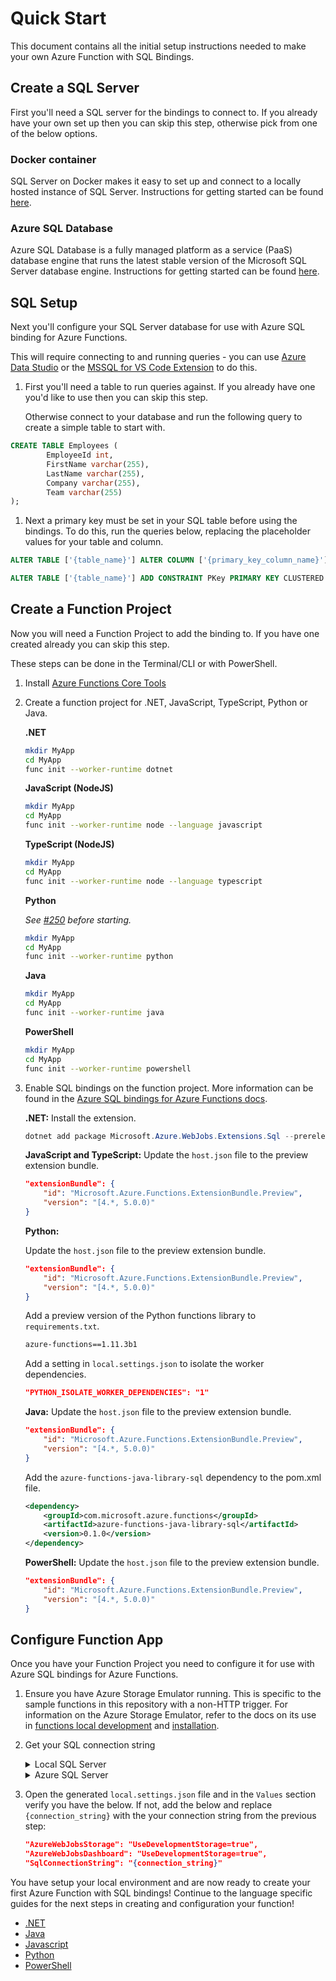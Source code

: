 # Quick Start

This document contains all the initial setup instructions needed to make your own Azure Function with SQL Bindings.

## Create a SQL Server

First you'll need a SQL server for the bindings to connect to. If you already have your own set up then you can skip this step, otherwise pick from one of the below options.

### Docker container

SQL Server on Docker makes it easy to set up and connect to a locally hosted instance of SQL Server. Instructions for getting started can be found [here](https://docs.microsoft.com/sql/linux/sql-server-linux-docker-container-deployment).

### Azure SQL Database

Azure SQL Database is a fully managed platform as a service (PaaS) database engine that runs the latest stable version of the Microsoft SQL Server database engine. Instructions for getting started can be found [here](https://docs.microsoft.com/azure/azure-sql/database/single-database-create-quickstart).

## SQL Setup

Next you'll configure your SQL Server database for use with Azure SQL binding for Azure Functions.

This will require connecting to and running queries - you can use [Azure Data Studio](https://docs.microsoft.com/sql/azure-data-studio/download-azure-data-studio) or the [MSSQL for VS Code Extension](https://docs.microsoft.com/sql/tools/visual-studio-code/sql-server-develop-use-vscode) to do this.

1. First you'll need a table to run queries against. If you already have one you'd like to use then you can skip this step.

    Otherwise connect to your database and run the following query to create a simple table to start with.

```sql
CREATE TABLE Employees (
        EmployeeId int,
        FirstName varchar(255),
        LastName varchar(255),
        Company varchar(255),
        Team varchar(255)
);
```

1. Next a primary key must be set in your SQL table before using the bindings. To do this, run the queries below, replacing the placeholder values for your table and column.

```sql
ALTER TABLE ['{table_name}'] ALTER COLUMN ['{primary_key_column_name}'] int NOT NULL

ALTER TABLE ['{table_name}'] ADD CONSTRAINT PKey PRIMARY KEY CLUSTERED (['{primary_key_column_name}']);
```

## Create a Function Project

Now you will need a Function Project to add the binding to. If you have one created already you can skip this step.

These steps can be done in the Terminal/CLI or with PowerShell.

1. Install [Azure Functions Core Tools](https://docs.microsoft.com/azure/azure-functions/functions-run-local)

2. Create a function project for .NET, JavaScript, TypeScript, Python or Java.

    **.NET**

    ```bash
    mkdir MyApp
    cd MyApp
    func init --worker-runtime dotnet
    ```

    **JavaScript (NodeJS)**

    ```bash
    mkdir MyApp
    cd MyApp
    func init --worker-runtime node --language javascript
    ```

    **TypeScript (NodeJS)**

    ```bash
    mkdir MyApp
    cd MyApp
    func init --worker-runtime node --language typescript
    ```

    **Python**

    *See [#250](https://github.com/Azure/azure-functions-sql-extension/issues/250) before starting.*

    ```bash
    mkdir MyApp
    cd MyApp
    func init --worker-runtime python
    ```

    **Java**

    ```bash
    mkdir MyApp
    cd MyApp
    func init --worker-runtime java
    ```

    **PowerShell**

    ```bash
    mkdir MyApp
    cd MyApp
    func init --worker-runtime powershell
    ```

3. Enable SQL bindings on the function project. More information can be found in the [Azure SQL bindings for Azure Functions docs](https://aka.ms/sqlbindings).

    **.NET:** Install the extension.

    ```powershell
    dotnet add package Microsoft.Azure.WebJobs.Extensions.Sql --prerelease
    ```

    **JavaScript and TypeScript:** Update the `host.json` file to the preview extension bundle.

    ```json
    "extensionBundle": {
        "id": "Microsoft.Azure.Functions.ExtensionBundle.Preview",
        "version": "[4.*, 5.0.0)"
    }
    ```

    **Python:**

    Update the `host.json` file to the preview extension bundle.

    ```json
    "extensionBundle": {
        "id": "Microsoft.Azure.Functions.ExtensionBundle.Preview",
        "version": "[4.*, 5.0.0)"
    }
    ```

    Add a preview version of the Python functions library to `requirements.txt`.

    ```txt
    azure-functions==1.11.3b1
    ```

    Add a setting in `local.settings.json` to isolate the worker dependencies.

    ```json
    "PYTHON_ISOLATE_WORKER_DEPENDENCIES": "1"
    ```

    **Java:**
    Update the `host.json` file to the preview extension bundle.

    ```json
    "extensionBundle": {
        "id": "Microsoft.Azure.Functions.ExtensionBundle.Preview",
        "version": "[4.*, 5.0.0)"
    }
    ```

    Add the `azure-functions-java-library-sql` dependency to the pom.xml file.

    ```xml
    <dependency>
        <groupId>com.microsoft.azure.functions</groupId>
        <artifactId>azure-functions-java-library-sql</artifactId>
        <version>0.1.0</version>
    </dependency>
    ```

     **PowerShell:**
    Update the `host.json` file to the preview extension bundle.

    ```json
    "extensionBundle": {
        "id": "Microsoft.Azure.Functions.ExtensionBundle.Preview",
        "version": "[4.*, 5.0.0)"
    }
    ```

## Configure Function App

Once you have your Function Project you need to configure it for use with Azure SQL bindings for Azure Functions.

1. Ensure you have Azure Storage Emulator running. This is specific to the sample functions in this repository with a non-HTTP trigger. For information on the Azure Storage Emulator, refer to the docs on its use in [functions local development](https://docs.microsoft.com/azure/azure-functions/functions-app-settings#azurewebjobsstorage) and [installation](https://docs.microsoft.com/azure/storage/common/storage-use-emulator#get-the-storage-emulator).

2. Get your SQL connection string

   <details>
   <summary>Local SQL Server</summary>
   - Use this connection string, replacing the placeholder values for the database and password.</br>
    </br>
    <code>Server=localhost;Initial Catalog={db_name};Persist Security Info=False;User ID=sa;Password={your_password};</code>
   </details>

   <details>
   <summary>Azure SQL Server</summary>
   - Browse to the SQL Database resource in the <a href="https://ms.portal.azure.com/">Azure portal</a></br>
   - In the left blade click on the <b>Connection Strings</b> tab</br>
   - Copy the <b>SQL Authentication</b> connection string</br>
    </br>
    (<i>Note: when pasting in the connection string, you will need to replace part of the connection string where it says '{your_password}' with your Azure SQL Server password</i>)
   </details>

3. Open the generated `local.settings.json` file and in the `Values` section verify you have the below. If not, add the below and replace `{connection_string}` with the your connection string from the previous step:

    ```json
    "AzureWebJobsStorage": "UseDevelopmentStorage=true",
    "AzureWebJobsDashboard": "UseDevelopmentStorage=true",
    "SqlConnectionString": "{connection_string}"
    ```

You have setup your local environment and are now ready to create your first Azure Function with SQL bindings! Continue to the language specific guides for the next steps in creating and configuration your function!

- [.NET](./SetupGuide_Dotnet.md)
- [Java](./SetupGuide_Java.md)
- [Javascript](./SetupGuide_Javascript.md)
- [Python](./SetupGuide_Python.md)
- [PowerShell](./SetupGuide_PowerShell.md)
